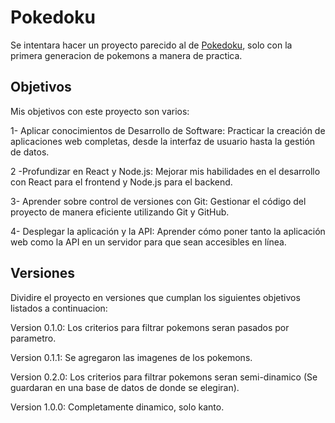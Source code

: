 # Pokedoku

Se intentara hacer un proyecto parecido al de [Pokedoku](https://pokedoku.com/), solo con la primera generacion de
pokemons a manera de practica.

## Objetivos

Mis objetivos con este proyecto son varios:

1- Aplicar conocimientos de Desarrollo de Software: Practicar la creación de aplicaciones web completas, desde la interfaz de usuario hasta la gestión de datos.

2 -Profundizar en React y Node.js: Mejorar mis habilidades en el desarrollo con React para el frontend y Node.js para el backend.

3- Aprender sobre control de versiones con Git: Gestionar el código del proyecto de manera eficiente utilizando Git y GitHub.

4- Desplegar la aplicación y la API: Aprender cómo poner tanto la aplicación web como la API en un servidor para que sean accesibles en línea.

## Versiones

Dividire el proyecto en versiones que cumplan los siguientes objetivos listados a continuacion:

Version 0.1.0: Los criterios para filtrar pokemons seran pasados por parametro.

Version 0.1.1: Se agregaron las imagenes de los pokemons.

Version 0.2.0: Los criterios para filtrar pokemons seran semi-dinamico (Se guardaran en una base de datos de donde se elegiran).

Version 1.0.0: Completamente dinamico, solo kanto.